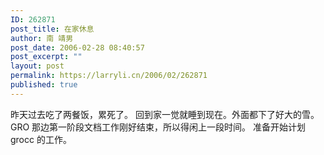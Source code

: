 ```yaml
---
ID: 262871
post_title: 在家休息
author: 南 靖男
post_date: 2006-02-28 08:40:57
post_excerpt: ""
layout: post
permalink: https://larryli.cn/2006/02/262871
published: true
---
```

昨天过去吃了两餐饭，累死了。
回到家一觉就睡到现在。外面都下了好大的雪。
GRO 那边第一阶段文档工作刚好结束，所以得闲上一段时间。
准备开始计划 grocc 的工作。